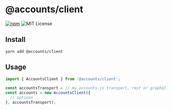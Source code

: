 # @accounts/client

[![npm](https://img.shields.io/npm/v/@accounts/client.svg?maxAge=2592000)](https://www.npmjs.com/package/@accounts/client)
![MIT License](https://img.shields.io/badge/license-MIT-blue.svg)

## Install

```
yarn add @accounts/client
```

## Usage

```js
import { AccountsClient } from '@accounts/client';

const accountsTransport = // my accounts-js transport, rest or graphql
const accounts = new AccountsClient({
  // options
}, accountsTransport);
```
